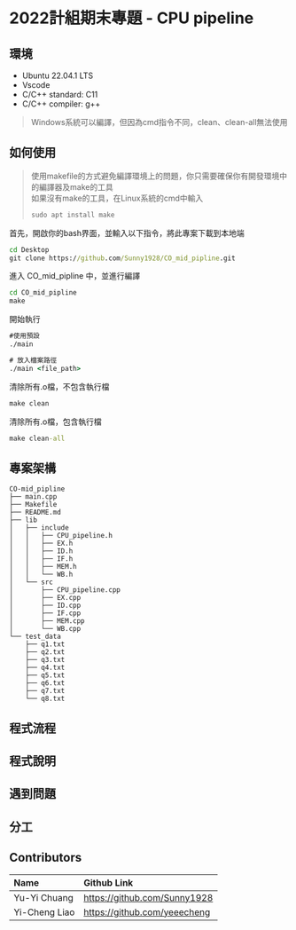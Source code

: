 # 2022計組期末專題 - CPU pipeline

## 環境
* Ubuntu 22.04.1 LTS
* Vscode
* C/C++ standard: C11
* C/C++ compiler: g++
> Windows系統可以編譯，但因為cmd指令不同，clean、clean-all無法使用


## 如何使用

> 使用makefile的方式避免編譯環境上的問題，你只需要確保你有開發環境中的編譯器及make的工具 \
> 如果沒有make的工具，在Linux系統的cmd中輸入 
> ```cmd 
> sudo apt install make
> ```


首先，開啟你的bash界面，並輸入以下指令，將此專案下載到本地端

```cmd
cd Desktop
git clone https://github.com/Sunny1928/CO_mid_pipline.git
```
進入 CO_mid_pipline 中，並進行編譯
```cmd
cd CO_mid_pipline
make
```
開始執行
```cmd
#使用預設
./main 

# 放入檔案路徑
./main <file_path>
```
清除所有.o檔，不包含執行檔
```cmd
make clean
```
清除所有.o檔，包含執行檔
```cmd
make clean-all
```

## 專案架構
```
CO-mid_pipline
├── main.cpp
├── Makefile
├── README.md
├── lib
│   ├── include
│   │   ├── CPU_pipeline.h
│   │   ├── EX.h
│   │   ├── ID.h
│   │   ├── IF.h
│   │   ├── MEM.h
│   │   └── WB.h
│   └── src
│       ├── CPU_pipeline.cpp
│       ├── EX.cpp
│       ├── ID.cpp
│       ├── IF.cpp
│       ├── MEM.cpp
│       └── WB.cpp
└── test_data
    ├── q1.txt
    ├── q2.txt
    ├── q3.txt
    ├── q4.txt
    ├── q5.txt
    ├── q6.txt
    ├── q7.txt
    └── q8.txt

```
## 程式流程

## 程式說明

## 遇到問題

## 分工

## Contributors
|Name|Github Link|
| :-----|:-----|
|Yu-Yi Chuang | https://github.com/Sunny1928|
|Yi-Cheng Liao |https://github.com/yeeecheng| 
